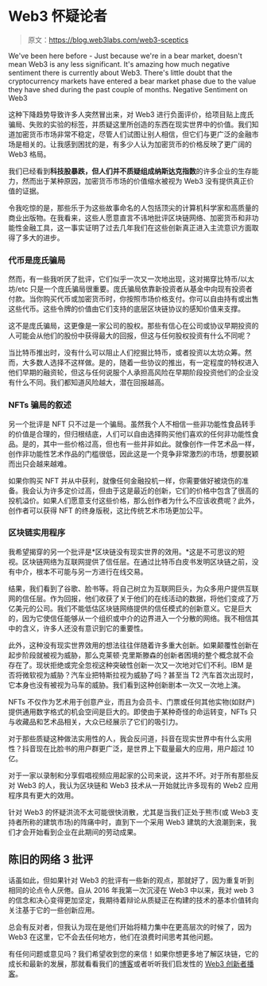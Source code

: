# Web3 怀疑论者

> 原文：<https://blog.web3labs.com/web3-sceptics>

We've been here before - Just because we're in a bear market, doesn't mean Web3 is any less significant. It's amazing how much negative sentiment there is currently about Web3\. There's little doubt that the cryptocurrency markets have entered a bear market phase due to the value they have shed during the past couple of months. Negative Sentiment on Web3

这种下降趋势导致许多人突然冒出来，对 Web3 进行负面评价，给项目贴上庞氏骗局、失败的实验的标签，并质疑这里所创造的东西在现实世界中的价值。我们知道加密货币市场非常不稳定，尽管人们试图让别人相信，但它们与更广泛的金融市场是相关的。让我感到困扰的是，有多少人认为加密货币的价格反映了更广阔的 Web3 格局。

我们已经看到**科技股暴跌，但人们并不质疑组成纳斯达克指数**的许多企业的生存能力，然而出于某种原因，加密货币市场的价值缩水被视为 Web3 没有提供真正价值的证据。

令我吃惊的是，那些乐于为这些故事命名的人包括顶尖的计算机科学家和高质量的商业出版物。在我看来，这些人愿意直言不讳地批评区块链网络、加密货币和非功能性金融工具，这一事实证明了过去几年我们在这些创新真正进入主流意识方面取得了多大的进步。

### 代币是庞氏骗局

然而，有一些我听厌了批评，它们似乎一次又一次地出现，这对揭穿比特币/以太坊/etc 只是一个庞氏骗局很重要。庞氏骗局依靠新投资者从基金中向现有投资者付款。当你购买代币或加密货币时，你按照市场价格支付。你可以自由持有或出售这些代币。这些令牌的价值由它们支持的底层区块链协议的感知价值来支撑。

这不是庞氏骗局，这更像是一家公司的股权。那些有信心在公司或协议早期投资的人可能会从他们的股份中获得最大的回报，但这与任何股权投资有什么不同呢？

当比特币推出时，没有什么可以阻止人们挖掘比特币，或者投资以太坊众筹。然而，大多数人选择不这样做。是的，随着一些协议的推出，有一定程度的特权进入他们早期的融资轮，但这与任何说服个人承担高风险在早期阶段投资他们的企业没有什么不同。我们都知道风险越大，潜在回报越高。

### NFTs 骗局的叙述

另一个批评是 NFT 只不过是一个骗局。虽然我个人不相信一些非功能性食品转手的价值是合理的，但归根结底，人们可以自由选择购买他们喜欢的任何非功能性食品。是的，其中一些价格过高，但也有一些并非如此。就像创作一件艺术品一样，创作非功能性艺术作品的门槛很低，因此这是一个竞争非常激烈的市场，想要脱颖而出只会越来越难。

如果你购买 NFT 并从中获利，就像任何金融投机一样，你需要做好被烧伤的准备。我会认为许多定价过高，但由于这是最近的创新，它们的价格中包含了很高的投机溢价。如果人们愿意支付这些价格，那么创作者为什么不应该收费呢？此外，创作者可以获得 NFT 的终身版税，这比传统艺术市场更加公平。

### 区块链实用程序

我希望揭穿的另一个批评是*区块链没有现实世界的效用。*这是不可思议的短视。区块链网络为互联网提供了信任层。在通过比特币白皮书发明区块链之前，没有中介，根本不可能与另一方进行在线交易。

结果，我们看到了谷歌、脸书等。将自己树立为互联网巨头，为众多用户提供互联网的信任层。作为回报，他们收获了关于他们的在线活动的数据，将他们变成了万亿美元的公司。我们不能低估区块链网络提供的信任模式的创新意义。它是巨大的，因为它使信任能够从一个组织或中介的边界进入一个分散的网络。我不相信其中的含义，许多人还没有意识到它的重要性。

此外，这种没有现实世界效用的想法往往伴随着许多重大创新。如果颠覆性创新在起步阶段就被视为威胁，那么克莱顿·克里斯滕森的创新者困境的整个概念就不会存在了。现状拒绝或完全忽视这种突破性创新一次又一次地对它们不利。IBM 是否将微软视为威胁？汽车业把特斯拉视为威胁了吗？甚至当 T2 汽车首次出现时，它本身也没有被视为马车的威胁。我们看到这种创新剧本一次又一次地上演。

NFTs 不仅作为艺术用于创意产业，而且为会员卡、门票或任何其他实物(如财产)提供通用数字格式的机会空间是巨大的。即使由于某种奇怪的命运转变，NFTs 只与收藏品和艺术品相关，大众已经展示了它们的吸引力。

对于那些质疑这种做法实用性的人，我会反问道，抖音在现实世界中有什么实用性？抖音现在比脸书的用户群更广泛，是世界上下载量最大的应用，用户超过 10 亿。

对于一家以录制和分享假唱视频应用起家的公司来说，这并不坏。对于所有那些反对 Web3 的人，我认为区块链和 Web3 技术从一开始就比许多现有的 Web2 应用程序具有更大的效用。

针对 Web3 的怀疑洪流不太可能很快消散，尤其是当我们正处于熊市(或 Web3 支持者所称的建筑市场)的阵痛中时，直到下一个采用 Web3 建筑的大浪潮到来，我们才会开始看到企业在此期间的劳动成果。

## 陈旧的网络 3 批评

话虽如此，但如果针对 Web3 的批评有一些新的观点，那就好了，因为重复听到相同的论点令人厌倦。自从 2016 年我第一次沉浸在 Web3 中以来，我对 web 3 的信念和决心变得更加坚定，我期待着辩论从质疑正在构建的技术的基本价值转向关注基于它的一些创新应用。

总会有反对者，但我认为现在是他们开始将精力集中在更高层次的时候了，因为 Web3 在这里，它不会去任何地方，他们在浪费时间思考其他问题。

有任何问题或意见吗？我们希望收到您的来信！如果你想更多地了解区块链，它的成长和最新的发展，那就看看我们的[博客](https://blog.web3labs.com/)或者听听我们启发性的 [Web3 创新者播客](https://podcast.web3labs.com/)。